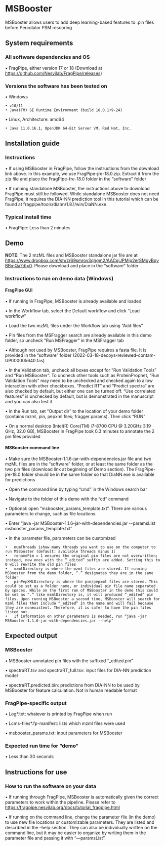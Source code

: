 # MSBooster
MSBooster allows users to add deep learning-based features to .pin files before Percolator PSM rescoring

## System requirements
### All software dependencies and OS
• FragPipe, either version 17 or 18 (Download at https://github.com/Nesvilab/FragPipe/releases)
### Versions the software has been tested on
•	Windows

	• v10/11
	• Java(TM) SE Runtime Environment (build 16.0.1+9-24)
• Linux, Architecture: amd64

	• Java 11.0.16.1, OpenJDK 64-Bit Server VM, Red Hat, Inc.
      
## Installation guide
### Instructions
•	If using MSBooster in FragPipe, follow the instructions from the download link above. In this example, we use FragPipe-jre-18.0.zip. Extract it from the zip file and place the FragPipe-fre-18.0 folder in the “software” folder

•	If running standalone MSBooster, the instructions above to download FragPipe must still be followed. While standalone MSBooster does not need FragPipe, it requires the DIA-NN prediction tool in this tutorial which can be found at fragpipe/tools/diann/1.8.1/win/DiaNN.exe
 
### Typical install time
•	FragPipe: Less than 2 minutes
  
## Demo
**NOTE**: The 2 mzML files and MSBooster standalone jar file are at https://www.dropbox.com/sh/zr69smrov3qhgm2/AACgiJPMjp2erSMgyBqyBBmQa?dl=0. Please download and place in the “software” folder

### Instructions to run on demo data (Windows)
#### FragPipe GUI
•	If running in FragPipe, MSBooster is already available and loaded

•	In the Workflow tab, select the Default workflow and click “Load workflow”
 
•	Load the two mzML files under the Workflow tab using “Add files”
 
•	Pin files from the MSFragger search are already available in this demo folder, so uncheck “Run MSFragger” in the MSFragger tab
 
•	Although not used by MSBooster, FragPipe requires a fasta file. It is provided in the “software” folder (2022-03-18-decoys-reviewed-contam-UP000005640.fas)
 
•	In the Validation tab, uncheck all boxes except for “Run Validation Tools” and “Run MSBooster”. To uncheck other tools such as ProteinProphet, “Run Validation Tools” may need to be unchecked and checked again to allow interaction with other checkboxes. “Predict RT” and “Predict spectra” are also checked by default, but either one can be turned off. “Use correlated features” is unchecked by default, but is demonstrated in the manuscript and you can also test it
 
•	In the Run tab, set “Output dir” to the location of your demo folder (contains mzml, pin, pepxml files; fragger.params). Then click “RUN”
 
•	On a normal desktop (Intel(R) Core(TM) i7-8700 CPU @ 3.20GHz   3.19 GHz, 32.0 GB), MSBooster in FragPipe took 0.3 minutes to annotate the 2 pin files provided

#### MSBooster command line
•	Make sure the MSBooster-1.1.6-jar-with-dependencies.jar file and two mzML files are in the “software” folder, or at least the same folder as the two pin files (download link at beginning of Demo section). The FragPipe-jre-18.0 folder should be in the same folder so that DiaNN.exe is available for predictions

•	Open the command line by typing “cmd” in the Windows search bar

•	Navigate to the folder of this demo with the “cd” command

•	Optional: open “msbooster_params_template.txt”. There are various parameters to change, such as file locations
 
•	Enter “java -jar MSBooster-1.1.6-jar-with-dependencies.jar --paramsList msbooster_params_template.txt”

•	In the parameter file, parameters can be customized

	•	numThreads ishow many threads you want to use on the computer to run MSBooster (default: available threads minus 1)
	•	renamePin = 1 ensures the original pin files are not overwritten; instead, new ones with the “_edited” suffix are added. Setting this to 0 will rewrite the old pin files
	•	mzmlDirectory is where the mzml files are stored. If running MSBooster from the demo folder, “.” designates they are in the same folder
	•	pinPepXMLDirectory is where the pin/pepxml files are stored. This could be set as a folder name, or individual pin file name separated by spaces. While on the first run of MSBooster in the demo this could be set as “.” like mzmlDirectory is, it will produced “_edited” pin files. Upon running MSBooster a second time, MSBooster will search for mzml files that include “_edited” in the name and will fail because they are nonexistent. Therefore, it is safer to have the pin files listed out.
	•	If information on other parameters is needed, run “java -jar MSBooster-1.1.6-jar-with-dependencies.jar --help”
	
## Expected output
### MSBooster
•	MSBooster-annotated pin files with the suffixed “_edited.pin”

•	spectraRT.tsv and spectraRT_full.tsv: input files for DIA-NN prediction model

•	spectraRT.predicted.bin: predictions from DIA-NN to be used by MSBooster for feature calculation. Not in human readable format
	
### FragPipe-specific output
•	Log*.txt: whatever is printed by FragPipe when run 

•	Lcms-files*.fp-manifest: lists which mzml files were used

•	msbooster_params.txt: input parameters for MSBooster

### Expected run time for “demo”
•	Less than 30 seconds

## Instructions for use
### How to run the software on your data
•	If running through FragPipe, MSBooster is automatically given the correct parameters to work within the pipeline. Please refer to https://fragpipe.nesvilab.org/docs/tutorial_fragpipe.html 

•	If running on the command line, change the parameter file (in the demo) to use new file locations or customizable parameters. They are listed and described in the –help section. They can also be individually written on the command line, but it may be easier to organize by writing them in the parameter file and passing it with “—paramsList”.
